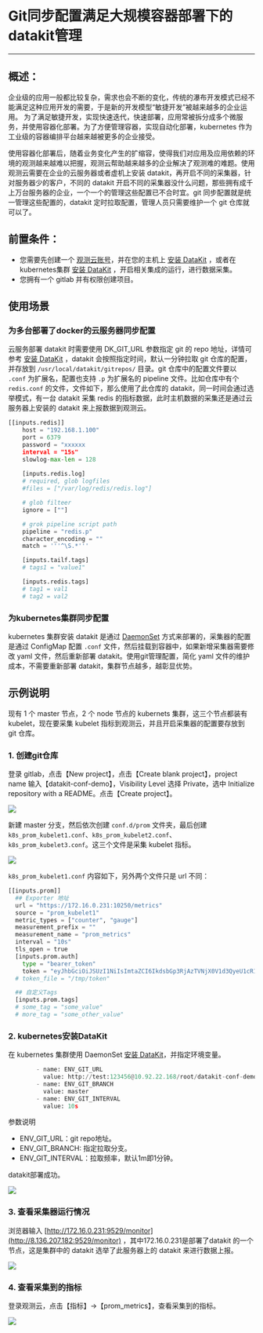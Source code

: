 # Git同步配置满足大规模容器部署下的datakit管理
---

## 概述：

企业级的应用一般都比较复杂，需求也会不断的变化，传统的瀑布开发模式已经不能满足这种应用开发的需要，于是新的开发模型“敏捷开发”被越来越多的企业运用。 为了满足敏捷开发，实现快速迭代，快速部署，应用常被拆分成多个微服务，并使用容器化部署。为了方便管理容器，实现自动化部署，kubernetes 作为工业级的容器编排平台越来越被更多的企业接受。

使用容器化部署后，随着业务变化产生的扩缩容，使得我们对应用及应用依赖的环境的观测越来越难以把握，观测云帮助越来越多的企业解决了观测难的难题。使用观测云需要在企业的云服务器或者虚机上安装 datakit，再开启不同的采集器，针对服务器少的客户，不同的 datakit 开启不同的采集器没什么问题，那些拥有成千上万台服务器的企业，一个一个的管理这些配置已不合时宜。git 同步配置就是统一管理这些配置的，datakit 定时拉取配置，管理人员只需要维护一个 git 仓库就可以了。

## 前置条件：

- 您需要先创建一个 [观测云账号](https://www.guance.com)，并在您的主机上 [安装 DataKit](../../datakit/datakit-install.md) ，或者在kubernetes集群 [安装 DataKit](../../datakit/datakit-daemonset-deploy) ，开启相关集成的运行，进行数据采集。
- 您拥有一个 gitlab 并有权限创建项目。

## 使用场景

### 为多台部署了docker的云服务器同步配置

云服务部署 datakit 时需要使用 DK_GIT_URL 参数指定 git 的 repo 地址，详情可参考 [安装 DataKit](../../datakit/datakit-install.md) ，datakit 会按照指定时间，默认一分钟拉取 git 仓库的配置，并存放到 `/usr/local/datakit/gitrepos/` 目录。git 仓库中的配置文件要以 `.conf` 为扩展名，配置也支持 `.p` 为扩展名的 pipeline 文件。比如仓库中有个 `redis.conf` 的文件，文件如下，那么使用了此仓库的 datakit，同一时间会通过选举模式，有一台 datakit 采集 redis 的指标数据，此时主机数据的采集还是通过云服务器上安装的 datakit 来上报数据到观测云。

```python
[[inputs.redis]]
    host = "192.168.1.100"
    port = 6379
    password = "xxxxxx
    interval = "15s"
    slowlog-max-len = 128
    
    [inputs.redis.log]
    # required, glob logfiles
    #files = ["/var/log/redis/redis.log"]

    # glob filteer
    ignore = [""]

    # grok pipeline script path
    pipeline = "redis.p"    
    character_encoding = ""
    match = '''^\S.*'''

    [inputs.tailf.tags]
    # tags1 = "value1"

    [inputs.redis.tags]
    # tag1 = val1
    # tag2 = val2

```

### 为kubernetes集群同步配置

kubernetes 集群安装 datakit 是通过 [DaemonSet](../../datakit/datakit-daemonset-deploy.md) 方式来部署的，采集器的配置是通过 ConfigMap 配置 `.conf` 文件，然后挂载到容器中，如果新增采集器需要修改 yaml 文件，然后重新部署 datakit。使用git管理配置，简化 yaml 文件的维护成本，不需要重新部署 datakit，集群节点越多，越彰显优势。

## 示例说明

现有 1 个 master 节点，2 个 node 节点的 kubernets 集群，这三个节点都装有 kubelet，现在要采集 kubelet 指标到观测云，并且开启采集器的配置要存放到 git 仓库。

### 1. 创建git仓库

登录 gitlab，点击【New project】，点击【Create blank project】，project name 输入【datakit-conf-demo】，Visibility  Level 选择 Private，选中 Initialize repository with a README。点击【Create project】。

![](../img/9.datakit_git_1.png)

新建 master 分支，然后依次创建 `conf.d/prom` 文件夹，最后创建 `k8s_prom_kubelet1.conf`、`k8s_prom_kubelet2.conf`、`k8s_prom_kubelet3.conf`。这三个文件是采集 kubelet 指标。

![](../img/9.datakit_git_2.png)

`k8s_prom_kubelet1.conf` 内容如下，另外两个文件只是 url 不同：

```python
[[inputs.prom]]
  ## Exporter 地址
  url = "https://172.16.0.231:10250/metrics"
  source = "prom_kubelet1"
  metric_types = ["counter", "gauge"]
  measurement_prefix = ""
  measurement_name = "prom_metrics"
  interval = "10s"
  tls_open = true
  [inputs.prom.auth]
    type = "bearer_token"
    token = "eyJhbGciOiJSUzI1NiIsImtaZCI6IkdsbGp3RjAzTVNjX0V1d3QyeU1cR1ZZVXJfqnlLMk0thVd5b0hjYmtoV1kifQ.eyJpc3MiOiJrdWJlcm5ldGVzL3NlcnZpY2VhY2NvdW50Iiwia3ViZXJuZXRlcy5pby9zZXJ2aWNlYWNjb3VudC9uYW1lc3BhY2UiOiJrdWJlLXN5c3RlbSIsImt1YmVybmV0ZXMuaW8vc2VydmljZWFjY291bnQvc2VjcmV0Lm5hbWUiOiJtb25pdG9yaW5nLXNlY3JldC10b2tlbiIsImt1YmVybmV0ZXMuaW8vc2VydmljZWFjY291bnQvc2VydmljZS1hY2NvdW50Lm5hbWUiOiJtb25pdG9yaW5nIiwia3ViZXJuZXRlcy5pby9zZXJ2aWNlYWNjb3VudC9zZXJ2aWNlLWFjY291bnQudWlkIjoiMjA0ZmYxZjgtYzAxMi00YzVlLWJlNDEtMmZlOGY2N2U5NzVlIiwic3ViIjoic3lzdGVtOnNlcnZpY2VhY2NvdW50Omt1YmUtc3lzdGVtOm1vbml0b3JpbmcifQ.VsNVNSJaaZrdQtwL-TsBUKAN2hrIwBGMYnK6EKV8HqaTiVEjl7BSMYbZ0KQ6YaSW8g84P2EbYA7AirAm8aue7DodKPkot5Om90N4Pi9GRJrQbsWacLYkPJuAlxQgHY7IB9s1AFtEQlcbB8ZQ9F91ZKW6biMW5VY5oWVCQGFkB4HrDG-RWSYQLz0bNgMGW2iE1VBtLCsaEs-ZjmeNlx35cWIR0iYp0BsXGWex26PtZ_IO8DYWMDSK88jp9W7c5Reu8VvII2Rt-ngkmhb04elIcvcMMXSqkrbYgQQa0c4uZVkZITIEc97gkVEFiDKCwcBlOpU8kp0JU9S2H5JeqPa8MA"
  # token_file = "/tmp/token"

  ## 自定义Tags
  [inputs.prom.tags]
  # some_tag = "some_value"
  # more_tag = "some_other_value"

```

### 2. kubernetes安装DataKit

在 kubernetes 集群使用 DaemonSet [安装 DataKit](../../datakit/datakit-daemonset-deploy.md)，并指定环境变量。

```python
        - name: ENV_GIT_URL
          value: http://test:123456@10.92.22.168/root/datakit-conf-demo.git
        - name: ENV_GIT_BRANCH
          value: master
        - name: ENV_GIT_INTERVAL
          value: 10s
```

参数说明

- ENV_GIT_URL：git repo地址。
- ENV_GIT_BRANCH:  指定拉取分支。
- ENV_GIT_INTERVAL：拉取频率，默认1m即1分钟。

datakit部署成功。

![](../img/9.datakit_git_3.png)

### 3.  查看采集器运行情况

浏览器输入 [http://172.16.0.231:9529/monitor](http://8.136.207.182:9529/monitor) ，其中172.16.0.231是部署了datakit 的一个节点，这是集群中的 datakit 选举了此服务器上的 datakit 来进行数据上报。  

![](../img/9.datakit_git_4.png)

### 4. 查看采集到的指标

登录观测云，点击【指标】->【prom_metrics】，查看采集到的指标。

![](../img/9.datakit_git_5.png)
